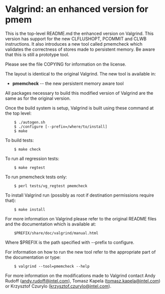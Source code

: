 Valgrind: an enhanced version for pmem
======================================

This is the top-level README.md the enhanced version on Valgrind.
This version has support for the new CLFLUSHOPT, PCOMMIT and CLWB
instructions. It also introduces a new tool called pmemcheck which
validates the correctness of stores made to persistent memory. Be aware
that this is still a prototype tool.

Please see the file COPYING for information on the license.

The layout is identical to the original Valgrind.
The new tool is available in:

* **pmemcheck** -- the new persistent memory aware tool

All packages necessary to build this modified version of Valgrind are
the same as for the original version.

Once the build system is setup, Valgrind is built using
these command at the top level:
```
	$ ./autogen.sh
	$ ./configure [--prefix=/where/to/install]
	$ make
```

To build tests:
```
	$ make check
```

To run all regression tests:
```
	$ make regtest
```

To run pmemcheck tests only:
```
	$ perl tests/vg_regtest pmemcheck
```

To install Valgrind run (possibly as root if destination permissions
require that):
```
	$ make install
```

For more information on Valgrind please refer to the original README
files and the documentation which is available at:
```
	$PREFIX/share/doc/valgrind/manual.html
```
Where $PREFIX is the path specified with --prefix to configure.

For information on how to run the new tool refer to the appropriate
part of the documentation or type:
```
	$ valgrind --tool=pmemcheck --help
```

For more information on the modifications made to Valgrind
contact Andy Rudoff (andy.rudoff@intel.com),
Tomasz Kapela (tomasz.kapela@intel.com) or
Krzysztof Czurylo (krzysztof.czurylo@intel.com).
